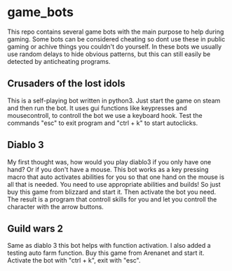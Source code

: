# game_bots

This repo contains several game bots with the main purpose to help during gaming.
Some bots can be considered cheating so dont use these in public gaming or achive things you couldn't do yourself.
In these bots we usually use random delays to hide obvious patterns, but this can still easily be detected by anticheating programs.

## Crusaders of the lost idols
This is a self-playing bot written in python3. Just start the game on steam and then run the bot.
It uses gui functions like keypresses and mousecontroll, to controll the bot we use a keyboard hook.
Test the commands "esc" to exit program and "ctrl + k" to start autoclicks.

## Diablo 3
My first thought was, how would you play diablo3 if you only have one hand? Or if you don't have a mouse.
This bot works as a key pressing macro that auto activates abilities for you so that one hand
on the mouse is all that is needed. You need to use appropriate abilities and builds!
So just buy this game from blizzard and start it. Then activate the bot you need.
The result is a program that controll skills for you and let you controll the character with
the arrow buttons.

## Guild wars 2
Same as diablo 3 this bot helps with function activation. I also added a testing auto farm function.
Buy this game from Arenanet  and start it. Activate the bot with "ctrl + k",
exit with "esc".
